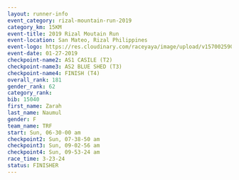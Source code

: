 ```yaml
---
layout: runner-info 
event_category: rizal-mountain-run-2019 
category_km: 15KM 
event-title: 2019 Rizal Moutain Run 
event-location: San Mateo, Rizal Philippines 
event-logo: https://res.cloudinary.com/raceyaya/image/upload/v1570025909/logo/rizal-mountain_gkfete.jpg 
event-date: 01-27-2019 
checkpoint-name2: AS1 CASILE (T2) 
checkpoint-name3: AS2 BLUE SHED (T3) 
checkpoint-name4: FINISH (T4) 
overall_rank: 181
gender_rank: 62
category_rank: 
bib: 15040
first_name: Zarah
last_name: Naumul
gender: F
team_name: TRF
start: Sun, 06-30-00 am
checkpoint2: Sun, 07-38-50 am
checkpoint3: Sun, 09-02-56 am
checkpoint4: Sun, 09-53-24 am
race_time: 3-23-24
status: FINISHER
---
```

